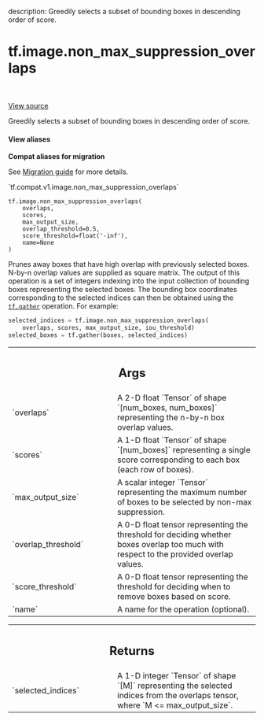 description: Greedily selects a subset of bounding boxes in descending order of score.

<div itemscope itemtype="http://developers.google.com/ReferenceObject">
<meta itemprop="name" content="tf.image.non_max_suppression_overlaps" />
<meta itemprop="path" content="Stable" />
</div>

# tf.image.non_max_suppression_overlaps

<!-- Insert buttons and diff -->

<table class="tfo-notebook-buttons tfo-api nocontent" align="left">

</table>

<a target="_blank" class="external" href="/code/stable/tensorflow/python/ops/image_ops_impl.py">View source</a>



Greedily selects a subset of bounding boxes in descending order of score.

<section class="expandable">
  <h4 class="showalways">View aliases</h4>
  <p>
<b>Compat aliases for migration</b>
<p>See
<a href="https://www.tensorflow.org/guide/migrate">Migration guide</a> for
more details.</p>
<p>`tf.compat.v1.image.non_max_suppression_overlaps`</p>
</p>
</section>

<pre class="devsite-click-to-copy prettyprint lang-py tfo-signature-link">
<code>tf.image.non_max_suppression_overlaps(
    overlaps,
    scores,
    max_output_size,
    overlap_threshold=0.5,
    score_threshold=float(&#x27;-inf&#x27;),
    name=None
)
</code></pre>



<!-- Placeholder for "Used in" -->

Prunes away boxes that have high overlap with previously selected boxes.
N-by-n overlap values are supplied as square matrix.
The output of this operation is a set of integers indexing into the input
collection of bounding boxes representing the selected boxes.  The bounding
box coordinates corresponding to the selected indices can then be obtained
using the <a href="../../tf/gather.md"><code>tf.gather</code></a> operation.  For example:
  ```python
  selected_indices = tf.image.non_max_suppression_overlaps(
      overlaps, scores, max_output_size, iou_threshold)
  selected_boxes = tf.gather(boxes, selected_indices)
  ```

<!-- Tabular view -->
 <table class="responsive fixed orange">
<colgroup><col width="214px"><col></colgroup>
<tr><th colspan="2"><h2 class="add-link">Args</h2></th></tr>

<tr>
<td>
`overlaps`
</td>
<td>
A 2-D float `Tensor` of shape `[num_boxes, num_boxes]`
representing the n-by-n box overlap values.
</td>
</tr><tr>
<td>
`scores`
</td>
<td>
A 1-D float `Tensor` of shape `[num_boxes]` representing a single
score corresponding to each box (each row of boxes).
</td>
</tr><tr>
<td>
`max_output_size`
</td>
<td>
A scalar integer `Tensor` representing the maximum number
of boxes to be selected by non-max suppression.
</td>
</tr><tr>
<td>
`overlap_threshold`
</td>
<td>
A 0-D float tensor representing the threshold for
deciding whether boxes overlap too much with respect to the provided
overlap values.
</td>
</tr><tr>
<td>
`score_threshold`
</td>
<td>
A 0-D float tensor representing the threshold for deciding
when to remove boxes based on score.
</td>
</tr><tr>
<td>
`name`
</td>
<td>
A name for the operation (optional).
</td>
</tr>
</table>



<!-- Tabular view -->
 <table class="responsive fixed orange">
<colgroup><col width="214px"><col></colgroup>
<tr><th colspan="2"><h2 class="add-link">Returns</h2></th></tr>

<tr>
<td>
`selected_indices`
</td>
<td>
A 1-D integer `Tensor` of shape `[M]` representing the
selected indices from the overlaps tensor, where `M <= max_output_size`.
</td>
</tr>
</table>

